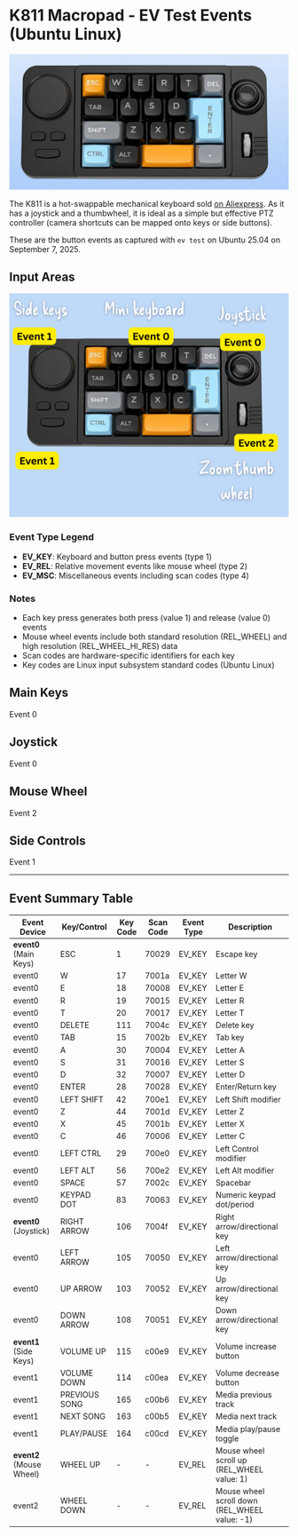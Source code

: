 # K811 Macropad - EV Test Events (Ubuntu Linux)

![alt text](keypad.png)

The K811 is a hot-swappable mechanical keyboard sold [on Aliexpress](https://www.aliexpress.com/item/1005009262197889.html). As it has a joystick and a thumbwheel, it is ideal as a simple but effective PTZ controller (camera shortcuts can be mapped onto keys or side buttons). 

These are the button events as captured with `ev test` on Ubuntu 25.04 on September 7, 2025. 


## Input Areas

![alt text](control-map.png)

### Event Type Legend

- **EV_KEY**: Keyboard and button press events (type 1)
- **EV_REL**: Relative movement events like mouse wheel (type 2)
- **EV_MSC**: Miscellaneous events including scan codes (type 4)

### Notes

- Each key press generates both press (value 1) and release (value 0) events
- Mouse wheel events include both standard resolution (REL_WHEEL) and high resolution (REL_WHEEL_HI_RES) data
- Scan codes are hardware-specific identifiers for each key
- Key codes are Linux input subsystem standard codes (Ubuntu Linux)


## Main Keys

Event 0

## Joystick

Event 0

## Mouse Wheel

Event 2

## Side Controls 

Event 1

--- 

## Event Summary Table

| Event Device | Key/Control | Key Code | Scan Code | Event Type | Description |
|--------------|-------------|----------|-----------|------------|-------------|
| **event0** (Main Keys) | ESC | 1 | 70029 | EV_KEY | Escape key |
| event0 | W | 17 | 7001a | EV_KEY | Letter W |
| event0 | E | 18 | 70008 | EV_KEY | Letter E |
| event0 | R | 19 | 70015 | EV_KEY | Letter R |
| event0 | T | 20 | 70017 | EV_KEY | Letter T |
| event0 | DELETE | 111 | 7004c | EV_KEY | Delete key |
| event0 | TAB | 15 | 7002b | EV_KEY | Tab key |
| event0 | A | 30 | 70004 | EV_KEY | Letter A |
| event0 | S | 31 | 70016 | EV_KEY | Letter S |
| event0 | D | 32 | 70007 | EV_KEY | Letter D |
| event0 | ENTER | 28 | 70028 | EV_KEY | Enter/Return key |
| event0 | LEFT SHIFT | 42 | 700e1 | EV_KEY | Left Shift modifier |
| event0 | Z | 44 | 7001d | EV_KEY | Letter Z |
| event0 | X | 45 | 7001b | EV_KEY | Letter X |
| event0 | C | 46 | 70006 | EV_KEY | Letter C |
| event0 | LEFT CTRL | 29 | 700e0 | EV_KEY | Left Control modifier |
| event0 | LEFT ALT | 56 | 700e2 | EV_KEY | Left Alt modifier |
| event0 | SPACE | 57 | 7002c | EV_KEY | Spacebar |
| event0 | KEYPAD DOT | 83 | 70063 | EV_KEY | Numeric keypad dot/period |
| **event0** (Joystick) | RIGHT ARROW | 106 | 7004f | EV_KEY | Right arrow/directional key |
| event0 | LEFT ARROW | 105 | 70050 | EV_KEY | Left arrow/directional key |
| event0 | UP ARROW | 103 | 70052 | EV_KEY | Up arrow/directional key |
| event0 | DOWN ARROW | 108 | 70051 | EV_KEY | Down arrow/directional key |
| **event1** (Side Keys) | VOLUME UP | 115 | c00e9 | EV_KEY | Volume increase button |
| event1 | VOLUME DOWN | 114 | c00ea | EV_KEY | Volume decrease button |
| event1 | PREVIOUS SONG | 165 | c00b6 | EV_KEY | Media previous track |
| event1 | NEXT SONG | 163 | c00b5 | EV_KEY | Media next track |
| event1 | PLAY/PAUSE | 164 | c00cd | EV_KEY | Media play/pause toggle |
| **event2** (Mouse Wheel) | WHEEL UP | - | - | EV_REL | Mouse wheel scroll up (REL_WHEEL value: 1) |
| event2 | WHEEL DOWN | - | - | EV_REL | Mouse wheel scroll down (REL_WHEEL value: -1) |